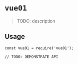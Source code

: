 # `vue01`

> TODO: description

## Usage

```
const vue01 = require('vue01');

// TODO: DEMONSTRATE API
```
